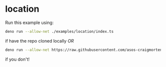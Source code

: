 # location

Run this example using:

```bash
deno run --allow-net ./examples/location/index.ts
```

if have the repo cloned locally _OR_

```bash
deno run --allow-net https://raw.githubusercontent.com/asos-craigmorten/opine/master/examples/location/index.ts
```

if you don't!
